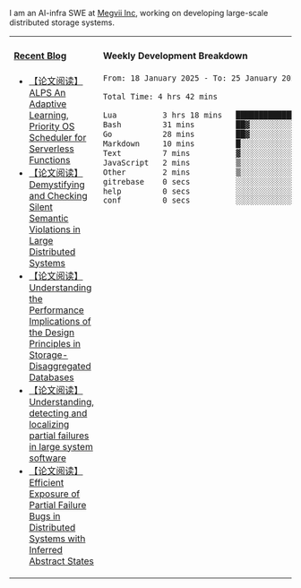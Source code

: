 I am an AI-infra SWE at [Megvii Inc](https://en.megvii.com/), working on developing large-scale distributed storage systems.

<table width="960px">
<tr>
<td valign="top" width="50%">

#### <a href="https://www.kongjun18.me" target="_blank">Recent Blog</a>

<!-- BLOG-POST-LIST:START -->
- [【论文阅读】ALPS An Adaptive Learning, Priority OS Scheduler for Serverless Functions](https://kongjun18.github.io/posts/alps-an-adaptive-learning-priority-os-scheduler-for-serverless-functions/)
- [【论文阅读】Demystifying and Checking Silent Semantic Violations in Large Distributed Systems](https://kongjun18.github.io/posts/demystifying-and-checking-silent-semantic-violations-in-large-distributed-systems/)
- [【论文阅读】Understanding the Performance Implications of the Design Principles in Storage-Disaggregated Databases](https://kongjun18.github.io/posts/understanding-the-performance-implications-of-the-design-principles-in-storage-disaggregated-databases/)
- [【论文阅读】Understanding, detecting and localizing partial failures in large system software](https://kongjun18.github.io/posts/understanding-detecting-and-localizing-partial-failures-in-large-system-software/)
- [【论文阅读】Efficient Exposure of Partial Failure Bugs in Distributed Systems with Inferred Abstract States](https://kongjun18.github.io/posts/efficient-exposure-of-partial-failure-bugs-in-distributed-systems-with-inferred-abstract-states/)
<!-- BLOG-POST-LIST:END -->

</td>
<td valign="top" width="50%">

#### Weekly Development Breakdown

<!--START_SECTION:waka-->

```txt
From: 18 January 2025 - To: 25 January 2025

Total Time: 4 hrs 42 mins

Lua          3 hrs 18 mins   █████████████████▓░░░░░░░   70.19 %
Bash         31 mins         ██▓░░░░░░░░░░░░░░░░░░░░░░   11.18 %
Go           28 mins         ██▓░░░░░░░░░░░░░░░░░░░░░░   10.13 %
Markdown     10 mins         █░░░░░░░░░░░░░░░░░░░░░░░░   03.76 %
Text         7 mins          ▓░░░░░░░░░░░░░░░░░░░░░░░░   02.50 %
JavaScript   2 mins          ▒░░░░░░░░░░░░░░░░░░░░░░░░   00.92 %
Other        2 mins          ▒░░░░░░░░░░░░░░░░░░░░░░░░   00.90 %
gitrebase    0 secs          ░░░░░░░░░░░░░░░░░░░░░░░░░   00.25 %
help         0 secs          ░░░░░░░░░░░░░░░░░░░░░░░░░   00.16 %
conf         0 secs          ░░░░░░░░░░░░░░░░░░░░░░░░░   00.02 %
```

<!--END_SECTION:waka-->
</td>
</tr>

</table>
